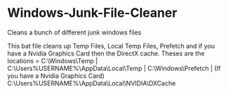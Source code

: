# Windows-Junk-File-Cleaner
Cleans a bunch of different junk windows files

This bat file cleans up Temp Files, Local Temp Files, Prefetch and if you have a Nvidia Graphics Card then the DirectX cache.
Theses are the locations = C:\Windows\Temp | C:\Users\%USERNAME%\AppData\Local\Temp | C:\Windows\Prefetch | (If you have a Nvidia Graphics Card) C:\Users\%USERNAME%\AppData\Local\NVIDIA\DXCache

